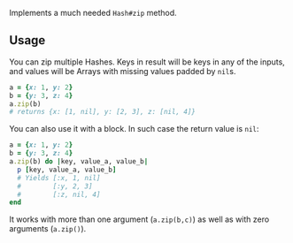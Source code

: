 Implements a much needed `Hash#zip` method.

## Usage

You can zip multiple Hashes. Keys in result will be keys in any of the inputs, and values will be Arrays with missing values padded by `nil`s.

```ruby
a = {x: 1, y: 2}
b = {y: 3, z: 4}
a.zip(b)
# returns {x: [1, nil], y: [2, 3], z: [nil, 4]}
```

You can also use it with a block. In such case the return value is `nil`:

```ruby
a = {x: 1, y: 2}
b = {y: 3, z: 4}
a.zip(b) do |key, value_a, value_b|
  p [key, value_a, value_b]
  # Yields [:x, 1, nil]
  #        [:y, 2, 3]
  #        [:z, nil, 4]
end
```

It works with more than one argument (`a.zip(b,c)`) as well as with zero arguments (`a.zip()`).
